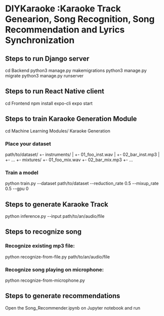 # DIYKaraoke :Karaoke Track Genearion, Song Recognition, Song Recommendation and Lyrics Synchronization

## Steps to run Django server

cd Backend 
python3 manage.py makemigrations
python3 manage.py migrate
python3 manage.py runserver <your public ip>

## Steps to run  React Native client

cd Frontend
npm install expo-cli
expo start

## Steps to train Karaoke Generation Module
cd Machine Learning Modules/ Karaoke Generation
### Place your dataset
path/to/dataset/
  +- instruments/
  |    +- 01_foo_inst.wav
  |    +- 02_bar_inst.mp3
  |    +- ...
  +- mixtures/
       +- 01_foo_mix.wav
       +- 02_bar_mix.mp3
       +- ...
### Train a model
python train.py --dataset path/to/dataset --reduction_rate 0.5 --mixup_rate 0.5 --gpu 0

## Steps to generate Karaoke Track
python inference.py --input path/to/an/audio/file

## Steps to recognize song

### Recognize existing mp3 file:
python  recognize-from-file.py path/to/an/audio/file

### Recognize song playing on microphone:
python  recognize-from-microphone.py 

## Steps to generate recommendations

Open the Song_Recommender.ipynb on Jupyter notebook and run

